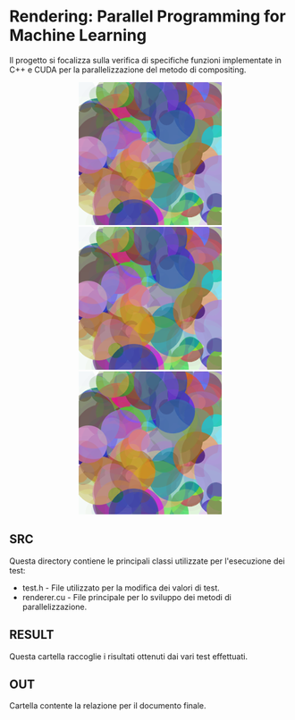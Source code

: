 # Rendering: Parallel Programming for Machine Learning
Il progetto si focalizza sulla verifica di specifiche funzioni implementate in C++ e CUDA 
per la parallelizzazione del metodo di compositing.

<p align="center">
  <img src="results/img/seq/10000.png" alt="Risultato del test con 10000 piani" width="256" height="256">
  <img src="results/img/par/10000.png" alt="Risultato del test con 10000 piani" width="256" height="256">
  <img src="results/img/cuda/10000.png" alt="Risultato del test con 10000 piani" width="256" height="256">
</p>


## SRC
Questa directory contiene le principali classi utilizzate per l'esecuzione dei test:

* test.h - File utilizzato per la modifica dei valori di test.
* renderer.cu - File principale per lo sviluppo dei metodi di parallelizzazione.

## RESULT
Questa cartella raccoglie i risultati ottenuti dai vari test effettuati.

## OUT  
Cartella contente la relazione per il documento finale.
